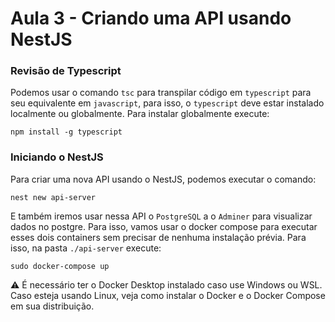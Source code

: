 # Aula 3 - Criando uma API usando NestJS

### Revisão de Typescript

Podemos usar o comando `tsc` para transpilar código em `typescript` para seu equivalente em `javascript`, para isso, o `typescript` deve estar instalado localmente ou globalmente. Para instalar globalmente execute:

```
npm install -g typescript
```
### Iniciando o NestJS

Para criar uma nova API usando o NestJS, podemos executar o comando:

```
nest new api-server
```

E também iremos usar nessa API o `PostgreSQL` a o `Adminer` para visualizar dados no postgre. Para isso, vamos usar o docker compose para executar esses dois containers sem precisar de nenhuma instalação prévia. Para isso, na pasta `./api-server` execute:

```
sudo docker-compose up
```

⚠️ É necessário ter o Docker Desktop instalado caso use Windows ou WSL. Caso esteja usando Linux, veja como instalar o Docker e o Docker Compose em sua distribuição.